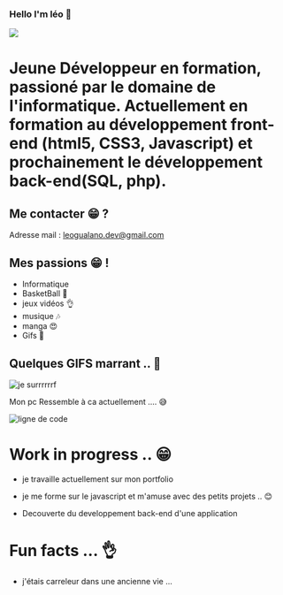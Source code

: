 ### Hello I'm léo 👋

![](/github/watchers/:leogualanodev/:repo?label=Watch)


# Jeune Développeur en formation, passioné par le domaine de l'informatique. Actuellement en formation au développement front-end (html5, CSS3, Javascript) et prochainement le développement back-end(SQL, php).


## Me contacter 😁 ?
Adresse mail : leogualano.dev@gmail.com



## Mes passions 😁 !
- Informatique 
- BasketBall 🏀
- jeux vidéos 👌 
- musique 🎶
- manga 😍
- Gifs 🤣


## Quelques GIFS marrant .. 🤣




![je surrrrrrf](https://media.giphy.com/media/dwmNhd5H7YAz6/giphy.gif)

Mon pc Ressemble à ca actuellement .... 😅


![ligne de code](https://media.giphy.com/media/12W5Sg2koWYnwA/giphy.gif)



# Work in progress .. 😁

- je travaille actuellement sur mon portfolio 

- je me forme sur le javascript et m'amuse avec des petits projets .. 😊

- Decouverte du developpement back-end d'une application 

# Fun facts ... 👌

- j'étais carreleur dans une ancienne vie ... 



<!--
**leogualanodev/leogualanodev** is a ✨ _special_ ✨ repository because its `README.md` (this file) appears on your GitHub profile.

Here are some ideas to get you started:

- 🔭 I’m currently working on ...
- 🌱 I’m currently learning ...
- 👯 I’m looking to collaborate on ...
- 🤔 I’m looking for help with ...
- 💬 Ask me about ...
- 📫 How to reach me: ...
- 😄 Pronouns: ...
- ⚡ Fun fact: ...
-->
